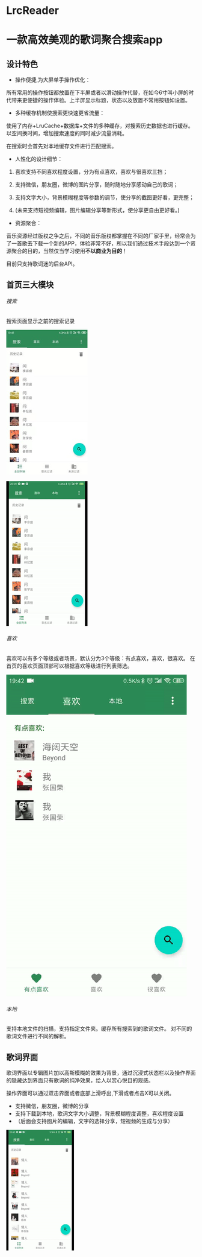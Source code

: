 # LrcReader
# 一款高效美观的歌词聚合搜索app

## 设计特色
- 操作便捷,为大屏单手操作优化：

所有常用的操作按钮都放置在下半屏或者以滑动操作代替，在如今6寸叫小屏的时代带来更便捷的操作体验。上半屏显示标题，状态以及放置不常用按钮如设置。

- 多种缓存机制使搜索更快速更省流量：

使用了内存+LruCache+数据库+文件的多种缓存，对搜索历史数据也进行缓存。以空间换时间，增加搜索速度的同时减少流量消耗。

在搜索时会首先对本地缓存文件进行匹配搜索。

- 人性化的设计细节：

 1. 喜欢支持不同喜欢程度设置，分为有点喜欢，喜欢与很喜欢三挡；

 2. 支持微信，朋友圈，微博的图片分享，随时随地分享感动自己的歌词；

 3. 支持文字大小，背景模糊程度等参数的调节，使分享的截图更好看，更完整；

 4. (未来支持短视频编辑，图片编辑分享等新形式，使分享更自由更好看。)


- 资源聚合：

音乐资源经过版权之争之后，不同的音乐版权都掌握在不同的厂家手里，经常会为了一首歌去下载一个新的APP，体验非常不好，所以我们通过技术手段达到一个资源聚合的目的，当然仅当学习使用**不以商业为目的**！

目前只支持歌词迷的后台API。

## 首页三大模块

###### 搜索
搜索页面显示之前的搜索记录

![](https://github.com/wuyuanqing527/LrcReader/blob/master/screenCapture/search_list.jpg)

![search](https://github.com/wuyuanqing527/LrcReader/blob/master/screenCapture/search.gif)

###### 喜欢

喜欢可以有多个等级或者场景，默认分为3个等级：有点喜欢，喜欢，很喜欢。
在首页的喜欢页面顶部可以根据喜欢等级进行列表筛选。

![like](https://github.com/wuyuanqing527/LrcReader/blob/master/screenCapture/like.gif)

###### 本地

支持本地文件的扫描，支持指定文件夹。缓存所有搜索到的歌词文件。
对不同的歌词文件进行不同的解析。

## 歌词界面

歌词界面以专辑图片加以高斯模糊的效果为背景，通过沉浸式状态栏以及操作界面的隐藏达到界面只有歌词的纯净效果，给人以赏心悦目的观感。

操作界面可以通过双击界面或者底部上滑呼出,下滑或者点击X可以关闭。

- 支持微信，朋友圈，微博的分享
- 支持下载到本地，歌词文字大小调整，背景模糊程度调整，喜欢程度设置
- （后面会支持图片的编辑，文字的选择分享，短视频的生成与分享）

![operation](https://github.com/wuyuanqing527/LrcReader/blob/master/screenCapture/operate.gif)